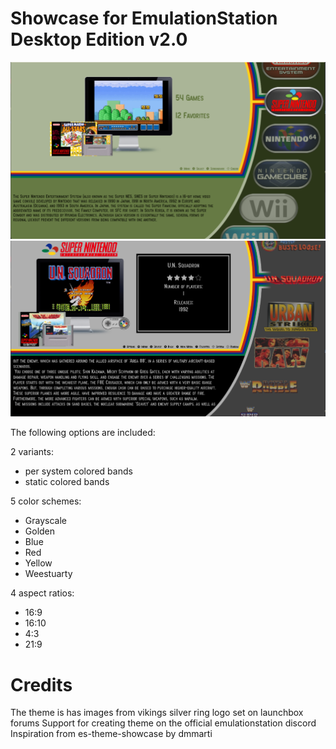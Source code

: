 # Showcase for EmulationStation Desktop Edition v2.0



![systems](sys.png)
![games](game.png)

The following options are included:

2 variants:

- per system colored bands
- static colored bands

5 color schemes:

- Grayscale
- Golden
- Blue
- Red
- Yellow
- Weestuarty

4 aspect ratios:

- 16:9
- 16:10
- 4:3
- 21:9

# Credits

The theme is has images from vikings silver ring logo set on launchbox forums
Support for creating theme on the official emulationstation discord
Inspiration from es-theme-showcase by dmmarti
